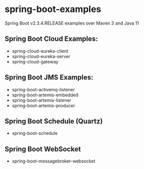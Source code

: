 # spring-boot-examples

Spring Boot v2.3.4.RELEASE examples over Maven 3 and Java 11

## Spring Boot Cloud Examples:
- spring-cloud-eureka-client
- spring-cloud-eureka-server
- spring-cloud-gateway

## Spring Boot JMS Examples:
- spring-boot-activemq-listener
- spring-boot-artemis-embedded
- spring-boot-artemis-listener
- spring-boot-artemis-producer

## Spring Boot Schedule (Quartz)
- spring-boot-schedule

## Spring Boot WebSocket
- spring-boot-messagebroker-websocket
